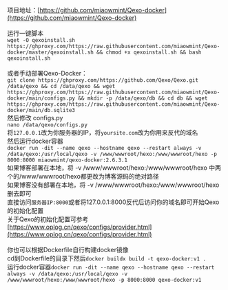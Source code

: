 项目地址：[https://github.com/miaowmint/Qexo-docker](https://github.com/miaowmint/Qexo-docker) <br/><br/>
运行一键脚本 <br/>
`wget -O qexoinstall.sh https://ghproxy.com/https://raw.githubusercontent.com/miaowmint/Qexo-docker/master/qexoinstall.sh && chmod +x qexoinstall.sh && bash qexoinstall.sh`<br/><br/>
或者手动部署Qexo-Docker：<br/>
`git clone https://ghproxy.com/https://github.com/Qexo/Qexo.git /data/qexo && cd /data/qexo && wget https://ghproxy.com/https://raw.githubusercontent.com/miaowmint/Qexo-docker/main/configs.py && mkdir -p /data/qexo/db && cd db && wget https://ghproxy.com/https://raw.githubusercontent.com/miaowmint/Qexo-docker/main/db.sqlite3`<br/>
然后修改 configs.py<br/>
`nano /data/qexo/configs.py`<br/>
将`127.0.0.1`改为你服务器的IP，将`yoursite.com`改为你用来反代的域名<br/>
然后运行docker容器<br/>
`docker run -dit --name qexo --hostname qexo --restart always -v /data/qexo:/usr/local/qexo -v /www/wwwroot/hexo:/www/wwwroot/hexo -p 8000:8000 miaowmint/qexo-docker:2.6.3.1`<br/>
如果博客部署在本地，将 -v /www/wwwroot/hexo:/www/wwwroot/hexo 中两个的/www/wwwroot/hexo都更改为博客源码的绝对路径<br/>
如果博客没有部署在本地，将 -v /www/wwwroot/hexo:/www/wwwroot/hexo 删去即可<br/>
直接访问`服务器IP:8000`或者将127.0.0.1:8000反代后访问你的域名即可开始Qexo的初始化配置<br/>
关于Qexo的初始化配置可参考[https://www.oplog.cn/qexo/configs/provider.html](https://www.oplog.cn/qexo/configs/provider.html)<br/><br/>
你也可以根据Dockerfile自行构建docker镜像<br/>
cd到Dockerfile的目录下然后`docker buildx build -t qexo-docker:v1 .`<br/>
运行docker容器`docker run -dit --name qexo --hostname qexo --restart always -v /data/qexo:/usr/local/qexo -v /www/wwwroot/hexo:/www/wwwroot/hexo -p 8000:8000 qexo-docker:v1`<br/>
